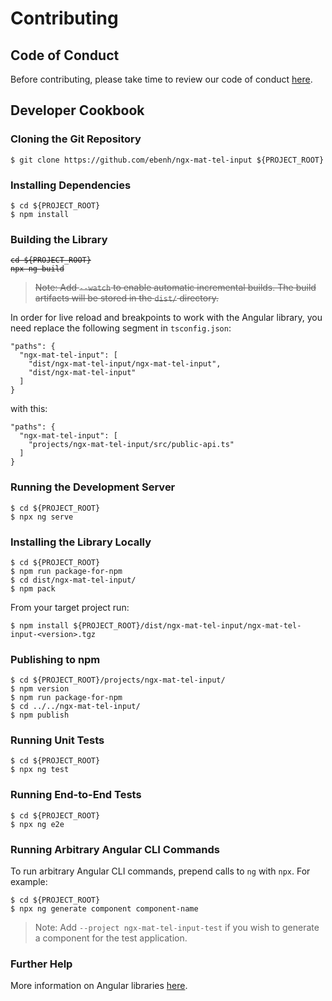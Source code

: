 # Contributing

## Code of Conduct

Before contributing, please take time to review our code of conduct [here](CODE_OF_CONDUCT.md).

## Developer Cookbook

### Cloning the Git Repository

    $ git clone https://github.com/ebenh/ngx-mat-tel-input ${PROJECT_ROOT}

### Installing Dependencies

    $ cd ${PROJECT_ROOT}
    $ npm install

### Building the Library

<pre><code><del>cd ${PROJECT_ROOT}
npx ng build</del></code></pre>

> ~~Note: Add `--watch` to enable automatic incremental builds. The build artifacts will be stored in the `dist/` directory.~~

In order for live reload and breakpoints to work with the Angular library, you need replace the following segment
in `tsconfig.json`:

    "paths": {
      "ngx-mat-tel-input": [
        "dist/ngx-mat-tel-input/ngx-mat-tel-input",
        "dist/ngx-mat-tel-input"
      ]
    }

with this:

    "paths": {
      "ngx-mat-tel-input": [
        "projects/ngx-mat-tel-input/src/public-api.ts"
      ]
    }

### Running the Development Server

    $ cd ${PROJECT_ROOT}
    $ npx ng serve

### Installing the Library Locally

    $ cd ${PROJECT_ROOT}
    $ npm run package-for-npm
    $ cd dist/ngx-mat-tel-input/
    $ npm pack

From your target project run:

    $ npm install ${PROJECT_ROOT}/dist/ngx-mat-tel-input/ngx-mat-tel-input-<version>.tgz

### Publishing to npm

    $ cd ${PROJECT_ROOT}/projects/ngx-mat-tel-input/
    $ npm version
    $ npm run package-for-npm
    $ cd ../../ngx-mat-tel-input/
    $ npm publish

### Running Unit Tests

    $ cd ${PROJECT_ROOT}
    $ npx ng test

### Running End-to-End Tests

    $ cd ${PROJECT_ROOT}
    $ npx ng e2e

### Running Arbitrary Angular CLI Commands

To run arbitrary Angular CLI commands, prepend calls to `ng` with `npx`. For example:

    $ cd ${PROJECT_ROOT}
    $ npx ng generate component component-name

> Note: Add `--project ngx-mat-tel-input-test` if you wish to generate a component for the test application.

### Further Help

More information on Angular libraries [here](https://angular.io/guide/creating-libraries).
